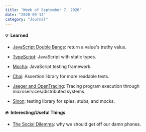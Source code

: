 ```yaml
---
title: "Week of September 7, 2020"
date: "2020-09-13"
category: "Journal"
---
```


#### 💡 &nbsp;Learned

- [JavaScript Double Bangs](https://medium.com/better-programming/javascript-bang-bang-i-shot-you-down-use-of-double-bangs-in-javascript-7c9d94446054): return a value's truthy value.

- [TypeScript](https://www.typescriptlang.org/): JavaScript with static types.

- [Mocha](https://mochajs.org/): JavaScript testing framework.

- [Chai](https://www.chaijs.com/): Assertion library for more readable tests.

- [Jaeger and OpenTracing](https://www.jaegertracing.io/): Tracing program execution through microservices/distributed systems.

- [Sinon](https://sinonjs.org/): testing library for spies, stubs, and mocks.

#### 🔥&nbsp; Interesting/Useful Things

- [The Social Dilemma](https://www.youtube.com/watch?v=uaaC57tcci0): why we should get off our damn phones.
